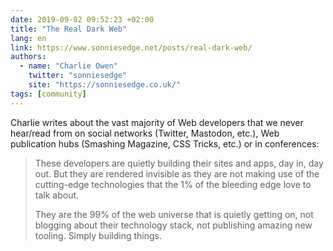 ```yaml
---
date: 2019-09-02 09:52:23 +02:00
title: "The Real Dark Web"
lang: en
link: https://www.sonniesedge.net/posts/real-dark-web/
authors:
  - name: "Charlie Owen"
    twitter: "sonniesedge"
    site: "https://sonniesedge.co.uk/"
tags: [community]
---
```


Charlie writes about the vast majority of Web developers that we never hear/read from on social networks (Twitter, Mastodon, etc.), Web publication hubs (Smashing Magazine, CSS Tricks, etc.) or in conferences:

> These developers are quietly building their sites and apps, day in, day out. But they are rendered invisible as they are not making use of the cutting-edge technologies that the 1% of the bleeding edge love to talk about.
> 
> They are the 99% of the web universe that is quietly getting on, not blogging about their technology stack, not publishing amazing new tooling. Simply building things.
